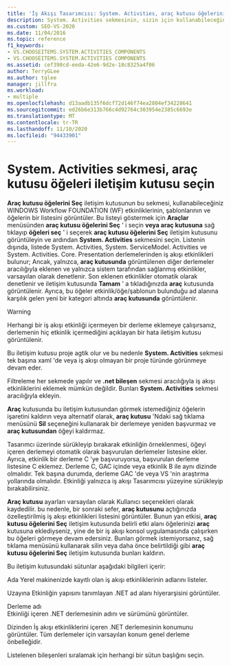 ```yaml
---
title: 'İş Akışı Tasarımcısı: System. Activities, araç kutusu öğelerini seçin'
description: System. Activities sekmesinin, sizin için kullanabileceğiniz Windows Workflow Foundation (WF) etkinliklerinin, şablonlarının ve öğelerin listesini nasıl görüntülediğini öğrenin.
ms.custom: SEO-VS-2020
ms.date: 11/04/2016
ms.topic: reference
f1_keywords:
- VS.CHOOSEITEMS.SYSTEM.ACTIVITIES_COMPONENTS
- VS.CHOOSEITEMS.SYSTEM.ACTIVITIES COMPONENTS
ms.assetid: cef390cd-eeda-42e6-9d2e-18c8325a4f06
author: TerryGLee
ms.author: tglee
manager: jillfra
ms.workload:
- multiple
ms.openlocfilehash: d13aadb135f6dcf72d146f74ea2804ef34228641
ms.sourcegitcommit: ed26b6e313b766c4d92764c303954e2385c6693e
ms.translationtype: MT
ms.contentlocale: tr-TR
ms.lasthandoff: 11/10/2020
ms.locfileid: "94433901"
---
```

# <a name="systemactivities-tab-choose-toolbox-items-dialog-box"></a>System. Activities sekmesi, araç kutusu öğeleri iletişim kutusu seçin

**Araç kutusu öğelerini Seç** iletişim kutusunun bu sekmesi, kullanabileceğiniz WINDOWS Workflow FOUNDATION (WF) etkinliklerinin, şablonlarının ve öğelerin bir listesini görüntüler. Bu listeyi göstermek için **Araçlar** menüsünden **araç kutusu öğelerini Seç** ' i seçin **veya araç kutusuna** sağ tıklayıp **öğeleri seç** ' i seçerek **araç kutusu öğelerini Seç** iletişim kutusunu görüntüleyin ve ardından **System. Activities** sekmesini seçin. Listenin dışında, listede System. Activities, System. ServiceModel. Activities ve System. Activities. Core. Presentation derlemelerinden iş akışı etkinlikleri bulunur; Ancak, yalnızca, **araç kutusunda** görüntülenen diğer derlemeler aracılığıyla eklenen ve yalnızca sistem tarafından sağlanmış etkinlikler, varsayılan olarak denetlenir. Son eklenen etkinlikler otomatik olarak denetlenir ve iletişim kutusunda **Tamam** ' a tıkladığınızda **araç** kutusunda görüntülenir. Ayrıca, bu öğeler etkinlik/öğe/şablonun bulunduğu ad alanına karşılık gelen yeni bir kategori altında **araç kutusunda** görüntülenir.

> [!WARNING]
> Herhangi bir iş akışı etkinliği içermeyen bir derleme eklemeye çalışırsanız, derlemenin hiç etkinlik içermediğini açıklayan bir hata iletişim kutusu görüntülenir.

Bu iletişim kutusu proje agtik olur ve bu nedenle **System. Activities** sekmesi tek başına xaml 'de veya iş akışı olmayan bir proje türünde görünmeye devam eder.

Filtreleme her sekmede yapılır ve **.net bileşen** sekmesi aracılığıyla iş akışı etkinliklerini eklemek mümkün değildir. Bunları **System. Activities** sekmesi aracılığıyla ekleyin.

**Araç** kutusunda bu iletişim kutusundan görmek istemediğiniz öğelerin işaretini kaldırın veya alternatif olarak, **araç kutusu** 'Ndaki sağ tıklama menüsünü **Sil** seçeneğini kullanarak bir derlemeye yeniden başvurmaz ve **araç kutusundan** öğeyi kaldırmaz.

Tasarımcı üzerinde sürükleyip bırakarak etkinliğin örneklenmesi, öğeyi içeren derlemeyi otomatik olarak başvurulan derlemeler listesine ekler. Ayrıca, etkinlik bir derleme C 'ye başvuruyorsa, başvurulan derleme listesine C eklemez. Derleme C, GAC içinde veya etkinlik B ile aynı dizinde olmalıdır. Tek başına durumda, derleme GAC 'de veya VS 'nin araştırma yollarında olmalıdır. Etkinliği yalnızca iş akışı Tasarımcısı yüzeyine sürükleyip bırakabilirsiniz.

**Araç kutusu** ayarları varsayılan olarak Kullanıcı seçenekleri olarak kaydedilir. bu nedenle, bir sonraki sefer, **araç kutusunu** açtığınızda özelleştirilmiş iş akışı etkinlikleri listesini görüntüler. Bunun yan etkisi, **araç kutusu öğelerini Seç** iletişim kutusunda belirli etki alanı öğelerinizi **araç** kutusuna eklediyseniz, yine de bir iş akışı konsol uygulamasında çalışırken bu öğeleri görmeye devam edersiniz. Bunları görmek istemiyorsanız, sağ tıklama menüsünü kullanarak silin veya daha önce belirtildiği gibi **araç kutusu öğelerini Seç** iletişim kutusunda bunları kaldırın.

Bu iletişim kutusundaki sütunlar aşağıdaki bilgileri içerir:

Ada
Yerel makinenizde kayıtlı olan iş akışı etkinliklerinin adlarını listeler.

Uzayına
Etkinliğin yapısını tanımlayan .NET ad alanı hiyerarşisini görüntüler.

Derleme adı \
Etkinliği içeren .NET derlemesinin adını ve sürümünü görüntüler.

Dizinden
İş akışı etkinliklerini içeren .NET derlemesinin konumunu görüntüler. Tüm derlemeler için varsayılan konum genel derleme önbelleğidir.

Listelenen bileşenleri sıralamak için herhangi bir sütun başlığını seçin.
